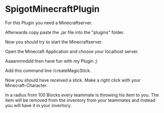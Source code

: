 # SpigotMinecraftPlugin

For this Plugin you need a Minecraftserver.

Afterwards copy paste the .jar file into the "plugins" folder.

Now you should try to start the Minecraftserver.

Open the Minecraft Application and choose your localhost server.

Aaaannnnddd then have fun with my Plugin ;)

Add this command line /createMagicStick.

Now you should have received a stick. Make a right click with your Minecraft-Character.

In a radius from 100 Blocks every teammate is throwing his item to you.
The item will be removed from the inventory from your teammates and instead you will have it in your inventory.
